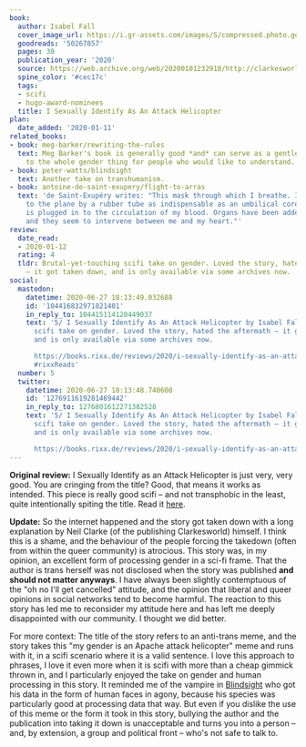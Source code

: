```yaml
---
book:
  author: Isabel Fall
  cover_image_url: https://i.gr-assets.com/images/S/compressed.photo.goodreads.com/books/1578111751l/50267857._SY475_.jpg
  goodreads: '50267857'
  pages: 30
  publication_year: '2020'
  source: https://web.archive.org/web/20200101232918/http://clarkesworldmagazine.com/fall_01_20/
  spine_color: '#cec17c'
  tags:
  - scifi
  - hugo-award-nominees
  title: I Sexually Identify As An Attack Helicopter
plan:
  date_added: '2020-01-11'
related_books:
- book: meg-barker/rewriting-the-rules
  text: Meg Barker's book is generally good *and* can serve as a gentle introduction
    to the whole gender thing for people who would like to understand.
- book: peter-watts/blindsight
  text: Another take on transhumanism.
- book: antoine-de-saint-exupery/flight-to-arras
  text: 'de Saint-Exupéry writes: "This mask through which I breathe. I am attached
    to the plane by a rubber tube as indispensable as an umbilical cord. The plane
    is plugged in to the circulation of my blood. Organs have been added to my being,
    and they seem to intervene between me and my heart."'
review:
  date_read:
  - 2020-01-12
  rating: 4
  tldr: Brutal-yet-touching scifi take on gender. Loved the story, hated the aftermath
    – it got taken down, and is only available via some archives now.
social:
  mastodon:
    datetime: 2020-06-27 18:13:49.032688
    id: '104416832971821401'
    in_reply_to: 104415114120449037
    text: '5/ I Sexually Identify As An Attack Helicopter by Isabel Fall. Brutal-yet-touching
      scifi take on gender. Loved the story, hated the aftermath – it got taken down,
      and is only available via some archives now.

      https://books.rixx.de/reviews/2020/i-sexually-identify-as-an-attack-helicopter/
      #rixxReads'
  number: 5
  twitter:
    datetime: 2020-06-27 18:13:48.740600
    id: '1276911619281469442'
    in_reply_to: 1276801612271382528
    text: '5/ I Sexually Identify As An Attack Helicopter by Isabel Fall. Brutal-yet-touching
      scifi take on gender. Loved the story, hated the aftermath – it got taken down,
      and is only available via some archives now.

      https://books.rixx.de/reviews/2020/i-sexually-identify-as-an-attack-helicopter/'
---
```


**Original review:** I Sexually Identify as an Attack Helicopter is just very, very good. You are cringing from the title?
Good, that means it works as intended.  This piece is really good scifi – and not transphobic in the least, quite
intentionally spiting the title.  Read it <a target="_blank" href="http://clarkesworldmagazine.com/fall_01_20/"
rel="nofollow">here</a>.

**Update:** So the internet happened and the story got taken down with a long explanation by Neil Clarke (of the
publishing Clarkesworld) himself. I think this is a shame, and the behaviour of the people forcing the takedown (often
from within the queer community) is atrocious. This story was, in my opinion, an excellent form of processing gender in
a sci-fi frame. That the author is trans herself was not disclosed when the story was published **and should not matter
anyways**. I have always been slightly contemptuous of the "oh no I'll get cancelled"  attitude, and the opinion that
liberal and queer opinions in social networks tend to become harmful. The reaction to this story has led me to
reconsider my attitude here and has left me deeply disappointed with our community. I thought we did better.

For more context: The title of the story refers to an anti-trans meme, and the story takes this "my gender is an Apache
attack helicopter" meme and runs with it, in a scifi scenario where it is a valid sentence. I love this approach to
phrases, I love it even more when it is scifi with more than a cheap gimmick thrown in, and I particularly enjoyed the
take on gender and human processing in this story. It reminded me of the vampire in
[Blindsight](https://books.rixx.de/reviews/2019/blindsight/) who got his data in the form of human faces in agony,
because his species was particularly good at processing data that way. But even if you dislike the use of this meme or
the form it took in this story, bullying the author and the publication into taking it down is unacceptable and turns
you into a person – and, by extension, a group and political front – who's not safe to talk to.
